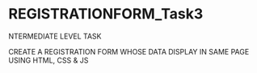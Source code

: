 # REGISTRATIONFORM_Task3

NTERMEDIATE LEVEL TASK

CREATE A REGISTRATION FORM WHOSE DATA DISPLAY IN SAME PAGE  USING HTML, CSS & JS 
